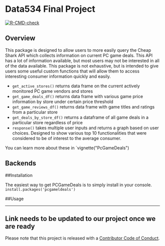 # Data534 Final Project

<!-- badges: start -->
  [![R-CMD-check](https://github.com/DishaDH123/pcgamedeals/workflows/R-CMD-check/badge.svg)](https://github.com/DishaDH123/pcgamedeals/actions)
  <!-- badges: end -->


## Overview

This package is designed to allow users to more easily query the Cheap Shark API which collects information on current PC game deals. This API has a lot of information available, but most users may not be interested in all of the data available. This package is not exhaustive, but is intended to give users some useful custom functions that will allow them to access interesting consumer information quickly and easily. 

* `get_active_stores()` returns data frame on the current actively monitored PC game vendors and stores
* `get_game_deals_df()` returns data frame with various game price information by store under certain price threshold
* `get_game_reviews_df()` returns data frame with game titles and ratings from a particular store
* `get_deals_by_store_df()` returns a dataframe of all game deals in a particular store regardless of price
* `response()` takes multiple user inputs and returns a graph based on user choices. Designed to show various top 10 functionalities that were considered to be of interest to the average consumer. 

You can learn more about these in `vignette("PcGameDeals")

## Backends

##Installation 

The easiest way to get PCGameDeals is to simply install in your console. 
`install.packages('pcgameldeals')`

##Usage




---
## Link needs to be updated to our project once we are ready
Please note that this project is released with a [Contributor Code of Conduct](https://dplyr.tidyverse.org/CODE_OF_CONDUCT).
